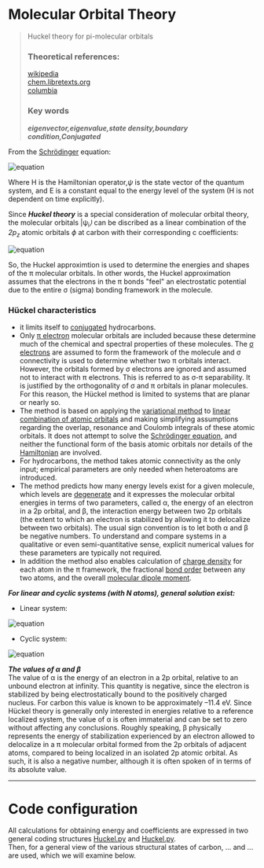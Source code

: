 # Molecular Orbital Theory
> Huckel theory for pi-molecular orbitals
> ### Theoretical references:
> <a href="https://en.wikipedia.org/wiki/H%C3%BCckel_method">wikipedia</a><br>
> <a href="https://chem.libretexts.org/Bookshelves/Inorganic_Chemistry/Map%3A_Inorganic_Chemistry_(Housecroft)/04%3A_Experimental_techniques/4.13%3A_Computational_Methods/4.13C%3A_H%C3%BCckel_MO_Theory#:~:text=The%20H%C3%BCckel%20approximation%20is%20used,the%20the%20%CF%83%2Dbonding%20framework.">chem.libretexts.org</a><br>
> <a href="http://www.columbia.edu/itc/chemistry/chem-c2407_archive/recitations/huckel.pdf">columbia</a><br>
> ### Key words
> ***eigenvector,eigenvalue,state density,boundary condition,Conjugated***

From the <a href="https://en.wikipedia.org/wiki/Schr%C3%B6dinger_equation">Schrödinger</a> equation:

![equation](https://latex.codecogs.com/gif.latex?\hat{H}&space;\vert&space;\Psi_{i}&space;\rangle&space;=&space;E_{i}&space;\vert&space;\Psi_{i}&space;\rangle)

Where H is the Hamiltonian operator,<semantics><mstyle displaystyle="true" scriptlevel="0"><mi><em>&#x03C8;<!-- ψ --></em></mi></mstyle></semantics> is the state vector of the quantum system, and E is a constant equal to the energy level of the system (H is not dependent on time explicitly).

Since ***Huckel theory*** is a special consideration of molecular orbital theory, the molecular orbitals <semantics><mstyle displaystyle="true" scriptlevel="0"><mo fence="false" stretchy="false">|</mo><mi mathvariant="bold">&#x03C8;<!-- ψ --><sub>i</sub></mi><mo fence="false" stretchy="false"><em>&#x27E9;<!-- ⟩ --></em></mo></mstyle></semantics> can be discribed as a linear combination of the <em>2p<sub>z</sub></em> atomic orbitals <semantics><mstyle displaystyle="true" scriptlevel="0"><mi><em>&straightphi;<!-- ψ --></em></mi></mstyle></semantics> at carbon with their corresponding c coefficients:

![equation](https://latex.codecogs.com/gif.latex?{\psi_{i}}=\sum_{i=1}^{n}&space;c_{i}&space;\phi_{i})

So, the Huckel approximtion is used to determine the energies and shapes of the π molecular orbitals. In other words, the Huckel approximation assumes that the electrons in the π bonds "feel" an electrostatic potential due to the entire σ (sigma) bonding framework in the molecule.

### Hückel characteristics
- it limits itself to <a href="https://en.wikipedia.org/wiki/Conjugated_system">conjugated</a> hydrocarbons.
- Only <a href="https://en.wikipedia.org/wiki/Pi_bond">π electron</a> molecular orbitals are included because these determine much of the chemical and spectral properties of these molecules. The <a href="https://en.wikipedia.org/wiki/Sigma_bond">σ electrons</a> are assumed to form the framework of the molecule and σ connectivity is used to determine whether two π orbitals interact. However, the orbitals formed by σ electrons are ignored and assumed not to interact with π electrons. This is referred to as σ-π separability. It is justified by the orthogonality of σ and π orbitals in planar molecules. For this reason, the Hückel method is limited to systems that are planar or nearly so.
- The method is based on applying the <a href="https://en.wikipedia.org/wiki/Variational_method_(quantum_mechanics)">variational method</a> to <a href="https://en.wikipedia.org/wiki/Linear_combination_of_atomic_orbitals">linear combination of atomic orbitals</a> and making simplifying assumptions regarding the overlap, resonance and Coulomb integrals of these atomic orbitals. It does not attempt to solve the <a href="https://en.wikipedia.org/wiki/Schr%C3%B6dinger_equation">Schrödinger equation</a>, and neither the functional form of the basis atomic orbitals nor details of the <a href="https://en.wikipedia.org/wiki/Hamiltonian_(quantum_mechanics)">Hamiltonian</a> are involved.
- For hydrocarbons, the method takes atomic connectivity as the only input; empirical parameters are only needed when heteroatoms are introduced.
- The method predicts how many energy levels exist for a given molecule, which levels are <a href="https://en.wikipedia.org/wiki/Degenerate_energy_levels">degenerate</a> and it expresses the molecular orbital energies in terms of two parameters, called α, the energy of an electron in a 2p orbital, and β, the interaction energy between two 2p orbitals (the extent to which an electron is stabilized by allowing it to delocalize between two orbitals). The usual sign convention is to let both α and β be negative numbers. To understand and compare systems in a qualitative or even semi-quantitative sense, explicit numerical values for these parameters are typically not required.
- In addition the method also enables calculation of <a href="https://en.wikipedia.org/wiki/Charge_density">charge density</a> for each atom in the π framework, the fractional <a href="https://en.wikipedia.org/wiki/Bond_order">bond order</a> between any two atoms, and the overall <a href="https://en.wikipedia.org/wiki/Dipole#Molecular_dipoles">molecular dipole moment</a>.

***For linear and cyclic systems (with N atoms), general solution exist:***
- Linear system:  

![equation](https://latex.codecogs.com/gif.latex?{\displaystyle&space;E_{k}=\alpha&space;&plus;2\beta&space;\cos&space;{\frac&space;{(k&plus;1)\pi&space;}{N&plus;1}}\quad&space;(k=0,1,\ldots&space;,N-1)})

- Cyclic system:

 ![equation](https://latex.codecogs.com/gif.latex?{\displaystyle&space;E_{k}=\alpha&space;&plus;2\beta&space;\cos&space;{\frac&space;{2k\pi&space;}{N}}\quad&space;(k=0,1,\ldots&space;,\lfloor&space;N/2\rfloor&space;)})

 ***The values of α and β***<br>
 The value of α is the energy of an electron in a 2p orbital, relative to an unbound electron at infinity. This quantity is negative, since the electron is stabilized by being electrostatically bound to the positively charged nucleus. For carbon this value is known to be approximately –11.4 eV. Since Hückel theory is generally only interested in energies relative to a reference localized system, the value of α is often immaterial and can be set to zero without affecting any conclusions. Roughly speaking, β physically represents the energy of stabilization experienced by an electron allowed to delocalize in a π molecular orbital formed from the 2p orbitals of adjacent atoms, compared to being localized in an isolated 2p atomic orbital. As such, it is also a negative number, although it is often spoken of in terms of its absolute value.<hr>

# Code configuration

All calculations for obtaining energy and coefficients are expressed in two general coding structures [Huckel.py](https://github.com/SMNIK/Molecular-Orbital-Theory/Huckel.py) and [Huckel.py](https://github.com/SMNIK/Molecular-Orbital-Theory/Graphene.py).<br>
Then, for a general view of the various structural states of carbon, ... and ... are used, which we will examine below. 

